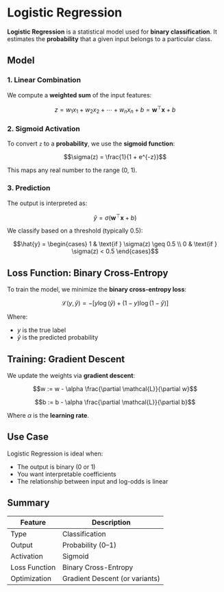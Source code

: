 # Logistic Regression

**Logistic Regression** is a statistical model used for **binary classification**. It estimates the **probability** that a given input belongs to a particular class.

## Model

### 1. Linear Combination

We compute a **weighted sum** of the input features:

```math
z = w_1x_1 + w_2x_2 + \cdots + w_nx_n + b = \mathbf{w}^\top \mathbf{x} + b
```

### 2. Sigmoid Activation

To convert `z` to a **probability**, we use the **sigmoid function**:

```math
\sigma(z) = \frac{1}{1 + e^{-z}}
```

This maps any real number to the range (0, 1).

### 3. Prediction

The output is interpreted as:

```math
\hat{y} = \sigma(\mathbf{w}^\top \mathbf{x} + b)
```

We classify based on a threshold (typically 0.5):

```math
\hat{y} = 
\begin{cases}
1 & \text{if } \sigma(z) \geq 0.5 \\
0 & \text{if } \sigma(z) < 0.5
\end{cases}
```

## Loss Function: Binary Cross-Entropy

To train the model, we minimize the **binary cross-entropy loss**:

```math
\mathcal{L}(y, \hat{y}) = - \left[ y \log(\hat{y}) + (1 - y) \log(1 - \hat{y}) \right]
```

Where:

* $y$ is the true label
* $\hat{y}$ is the predicted probability


## Training: Gradient Descent

We update the weights via **gradient descent**:

```math
w := w - \alpha \frac{\partial \mathcal{L}}{\partial w}
```

```math
b := b - \alpha \frac{\partial \mathcal{L}}{\partial b}
```

Where $\alpha$ is the **learning rate**.


## Use Case

Logistic Regression is ideal when:

* The output is binary (0 or 1)
* You want interpretable coefficients
* The relationship between input and log-odds is linear


## Summary

| Feature       | Description                    |
| ------------- | ------------------------------ |
| Type          | Classification                 |
| Output        | Probability (0–1)              |
| Activation    | Sigmoid                        |
| Loss Function | Binary Cross-Entropy           |
| Optimization  | Gradient Descent (or variants) |
